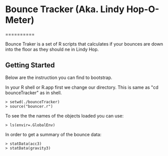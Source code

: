 # Bounce Tracker  (Aka. Lindy Hop-O-Meter)
==========

Bounce Traker is a set of R scripts that calculates if your bounces are down into the floor as they should ne in Lindy Hop.

## Getting Started

Below are the instruction you can find to bootstrap.

In your R shell or R.app first we change our directory. This is same as "cd bounceTracker" as in shell.

    > setwd(./bounceTracker)
    > source("bouncer.r")
    
To see the the names of the objects loaded you can use:

    > ls(envir=.GlobalEnv)
    
In order to get a summary of the bounce data:

    > statData(acc3)
    > statData(gravity3)

